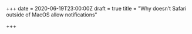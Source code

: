 +++
date = 2020-06-19T23:00:00Z
draft = true
title = "Why doesn’t Safari outside of MacOS allow notifications"

+++
